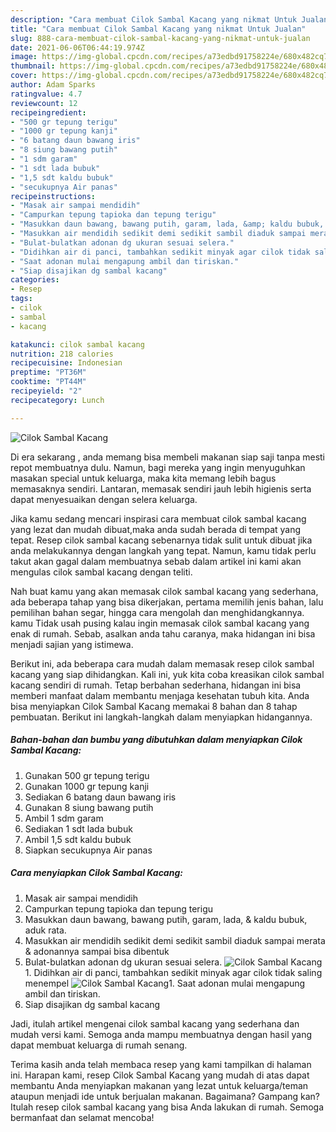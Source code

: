 ```yaml
---
description: "Cara membuat Cilok Sambal Kacang yang nikmat Untuk Jualan"
title: "Cara membuat Cilok Sambal Kacang yang nikmat Untuk Jualan"
slug: 888-cara-membuat-cilok-sambal-kacang-yang-nikmat-untuk-jualan
date: 2021-06-06T06:44:19.974Z
image: https://img-global.cpcdn.com/recipes/a73edbd91758224e/680x482cq70/cilok-sambal-kacang-foto-resep-utama.jpg
thumbnail: https://img-global.cpcdn.com/recipes/a73edbd91758224e/680x482cq70/cilok-sambal-kacang-foto-resep-utama.jpg
cover: https://img-global.cpcdn.com/recipes/a73edbd91758224e/680x482cq70/cilok-sambal-kacang-foto-resep-utama.jpg
author: Adam Sparks
ratingvalue: 4.7
reviewcount: 12
recipeingredient:
- "500 gr tepung terigu"
- "1000 gr tepung kanji"
- "6 batang daun bawang iris"
- "8 siung bawang putih"
- "1 sdm garam"
- "1 sdt lada bubuk"
- "1,5 sdt kaldu bubuk"
- "secukupnya Air panas"
recipeinstructions:
- "Masak air sampai mendidih"
- "Campurkan tepung tapioka dan tepung terigu"
- "Masukkan daun bawang, bawang putih, garam, lada, &amp; kaldu bubuk, aduk rata."
- "Masukkan air mendidih sedikit demi sedikit sambil diaduk sampai merata &amp; adonannya sampai bisa dibentuk"
- "Bulat-bulatkan adonan dg ukuran sesuai selera."
- "Didihkan air di panci, tambahkan sedikit minyak agar cilok tidak saling menempel"
- "Saat adonan mulai mengapung ambil dan tiriskan."
- "Siap disajikan dg sambal kacang"
categories:
- Resep
tags:
- cilok
- sambal
- kacang

katakunci: cilok sambal kacang 
nutrition: 218 calories
recipecuisine: Indonesian
preptime: "PT36M"
cooktime: "PT44M"
recipeyield: "2"
recipecategory: Lunch

---
```



![Cilok Sambal Kacang](https://img-global.cpcdn.com/recipes/a73edbd91758224e/680x482cq70/cilok-sambal-kacang-foto-resep-utama.jpg)

Di era  sekarang , anda memang bisa membeli makanan siap saji tanpa mesti repot membuatnya dulu. Namun, bagi mereka yang ingin menyuguhkan masakan special untuk keluarga, maka kita memang lebih bagus memasaknya sendiri. Lantaran, memasak sendiri jauh lebih higienis serta dapat menyesuaikan dengan selera keluarga.

Jika kamu sedang mencari inspirasi cara membuat cilok sambal kacang yang lezat dan mudah dibuat,maka anda sudah berada di tempat yang tepat. Resep cilok sambal kacang  sebenarnya tidak sulit untuk dibuat jika anda melakukannya dengan langkah yang tepat. Namun, kamu tidak perlu takut akan gagal dalam membuatnya 
sebab dalam artikel ini kami akan mengulas cilok sambal kacang dengan teliti.  



Nah buat kamu yang akan memasak cilok sambal kacang yang sederhana, ada beberapa tahap yang bisa dikerjakan, pertama memilih jenis bahan, lalu pemilihan bahan segar, hingga cara mengolah dan menghidangkannya. kamu Tidak usah pusing kalau ingin memasak cilok sambal kacang yang enak di rumah. Sebab, asalkan anda  tahu caranya, maka hidangan ini bisa menjadi sajian yang istimewa.

Berikut ini, ada beberapa cara mudah dalam memasak resep cilok sambal kacang yang siap dihidangkan. Kali ini, yuk kita coba kreasikan cilok sambal kacang sendiri di rumah. Tetap berbahan sederhana, hidangan ini bisa memberi manfaat dalam membantu menjaga kesehatan tubuh kita. Anda bisa menyiapkan Cilok Sambal Kacang memakai 8 bahan dan 8 tahap pembuatan. Berikut ini langkah-langkah dalam menyiapkan hidangannya.

<!--inarticleads1-->

##### Bahan-bahan dan bumbu yang dibutuhkan dalam menyiapkan Cilok Sambal Kacang:

1. Gunakan 500 gr tepung terigu
1. Gunakan 1000 gr tepung kanji
1. Sediakan 6 batang daun bawang iris
1. Gunakan 8 siung bawang putih
1. Ambil 1 sdm garam
1. Sediakan 1 sdt lada bubuk
1. Ambil 1,5 sdt kaldu bubuk
1. Siapkan secukupnya Air panas




<!--inarticleads2-->

##### Cara menyiapkan Cilok Sambal Kacang:

1. Masak air sampai mendidih
1. Campurkan tepung tapioka dan tepung terigu
1. Masukkan daun bawang, bawang putih, garam, lada, &amp; kaldu bubuk, aduk rata.
1. Masukkan air mendidih sedikit demi sedikit sambil diaduk sampai merata &amp; adonannya sampai bisa dibentuk
1. Bulat-bulatkan adonan dg ukuran sesuai selera.
<img src="//assets-global.cpcdn.com/assets/icons/button_play-2c75c40dde080a61004c1f40b05d8f140eaff45d7e9e6481dc71c63d2e7c4909.png" alt="Cilok Sambal Kacang">1. Didihkan air di panci, tambahkan sedikit minyak agar cilok tidak saling menempel
<img src="//assets-global.cpcdn.com/assets/icons/button_play-2c75c40dde080a61004c1f40b05d8f140eaff45d7e9e6481dc71c63d2e7c4909.png" alt="Cilok Sambal Kacang">1. Saat adonan mulai mengapung ambil dan tiriskan.
1. Siap disajikan dg sambal kacang




Jadi, itulah artikel mengenai  cilok sambal kacang  yang sederhana dan mudah versi kami. Semoga anda mampu membuatnya dengan hasil yang dapat membuat keluarga di rumah senang. 

Terima kasih anda telah membaca resep yang kami tampilkan di halaman ini. Harapan kami, resep  Cilok Sambal Kacang yang mudah di atas dapat membantu Anda menyiapkan makanan yang lezat untuk keluarga/teman ataupun menjadi ide untuk berjualan makanan. Bagaimana? Gampang kan? Itulah resep cilok sambal kacang yang bisa Anda lakukan di rumah. Semoga bermanfaat dan selamat mencoba!

